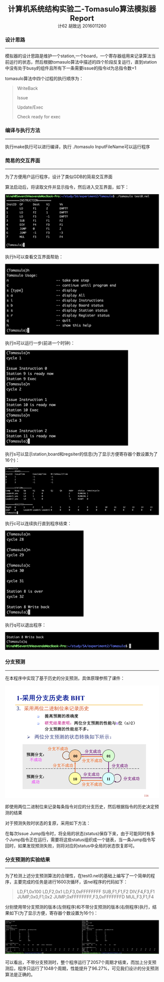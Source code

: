 <center><strong><font size=5>计算机系统结构实验二-Tomasulo算法模拟器 Report</font></strong></center>

<center>计62 胡致远 2016011260</center>

### 设计思路

---------------

模拟器的设计思路是维护一个station,一个board，一个寄存器组用来记录算法当前运行的状态，然后根据tomasulo算法中描述的四个阶段反复运行，直到station中没有处于busy的组件且所有下一条需要issue的指令id为总指令数+1

tomasulo算法中四个过程的执行顺序为：

> WriteBack
>
> Issue
>
> Update/Exec
>
> Check ready for exec

### 编译与执行方法

----------------------

执行make执行可以进行编译，执行 ./tomasulo InputFileName可以运行程序

### 简易的交互界面

-------------------

为了方便用户运行程序，设计了类似GDB的简易交互界面

算法启动后，将读取文件并显示指令，然后进入交互界面，如下：

![p2](./pic/p2.png)

执行h可以查看交互界面帮助：

![p3](./pic/p3.png)

执行n可以运行一步(前进一个时钟)：

![p4](./pic/p4.png)

执行s可以显示station,board和regsiter的信息(为了显示方便寄存器个数设置为了16个)：

![p5](./pic/p5.png)

执行c可以连续执行直到程序结束：

![p6](./pic/p6.png)

执行q可以退出程序：

![p7](./pic/p7.png)

### 分支预测

-----------------------

在本程序中实现了基于历史的分支预测，具体原理参照了课件：

![p8](./pic/p8.png)

即使用两位二进制位来记录每条指令对应的分支历史，然后根据指令的历史决定预测的结果

对于预测失败时状态的复原，采用如下方法：

在每次Issue Jump指令时，将全局的状态(status)保存下来，由于可能同时有多个Jump指令正在运行，需要将这些status组织成一个链表，当一条Jump指令写回时，如果发现预测失败，则将对应的status中全局的状态恢复即可。



### 分支预测的实验结果

-----------------------

为了检测上述分支预测算法的合理性，在test0.nel的基础上编写了一个简单的程序，主要完成的任务是进行1600次循环，该nel程序的代码如下：

> LD,F1,0x100
> LD,F2,0x1
> LD,F3,0xFFFFFFFF
> SUB,F1,F1,F2
> DIV,F4,F3,F1
> JUMP,0x0,F1,0x2
> JUMP,0xFFFFFFFF,F3,0xFFFFFFFD
> MUL,F3,F1,F4

分别使用带分支预测的版本(左侧程序)和不带分支预测的版本(右侧程序)执行，结果如下(为了显示方便，寄存器个数设置为16个)：

![p1](./pic/p1.png)

可以看出，不带分支预测时，整个程序运行了2057个周期才结束，而加上分支预测后，程序只运行了1048个周期，性能提升了96.27%，可见我们设计的分支预测算法是正确的。